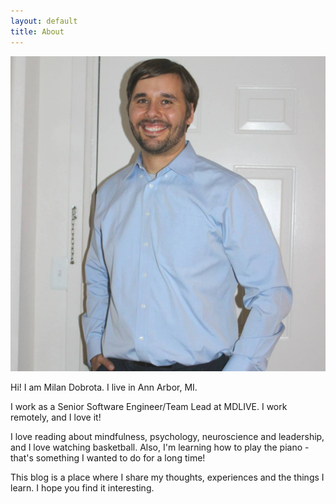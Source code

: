 ```yaml
---
layout: default
title: About
---
```

![Happiness is in the little things](/assets/milan.jpg)

Hi! I am Milan Dobrota. I live in Ann Arbor, MI.

I work as a Senior Software Engineer/Team Lead at MDLIVE. I work remotely, and I love it!

I love reading about mindfulness, psychology, neuroscience and leadership, and I love watching basketball. Also, I'm learning how to play the piano - that's something I wanted to do for a long time!

This blog is a place where I share my thoughts, experiences and the things I learn. I hope you find it interesting.
